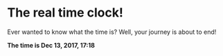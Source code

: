 # The real time clock!

Ever wanted to know what the time is? Well, your journey is about to end!

**The time is Dec 13, 2017, 17:18**